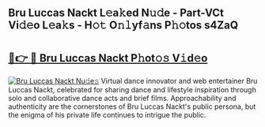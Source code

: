 ## Bru Luccas Nackt L𝚎a𝚔ed N𝚞𝚍e - Part-VCt Vi𝚍𝚎o L𝚎a𝚔s - H𝚘𝚝 O𝚗𝚕yf𝚊ns P𝚑𝚘tos s4ZaQ

# <h2><a href="http://kf7nvwu.oniu.top/?m=Bru+Luccas+Nackt">🔗👉 🔴 Bru Luccas Nackt P𝚑ot𝚘𝚜 V𝚒d𝚎o</a></h2>

[![Bru Luccas Nackt Nu𝚍e𝚜](https://i.imgur.com/0qMVB7G.gif)](http://kf7nvwu.oniu.top/?m=Bru+Luccas+Nackt)
Virtual dance innovator and web entertainer Bru Luccas Nackt, celebrated for sharing dance and lifestyle inspiration through solo and collaborative dance acts and brief films. Approachability and authenticity are the cornerstones of Bru Luccas Nackt's public persona, but the enigma of his private life continues to intrigue the public.  
